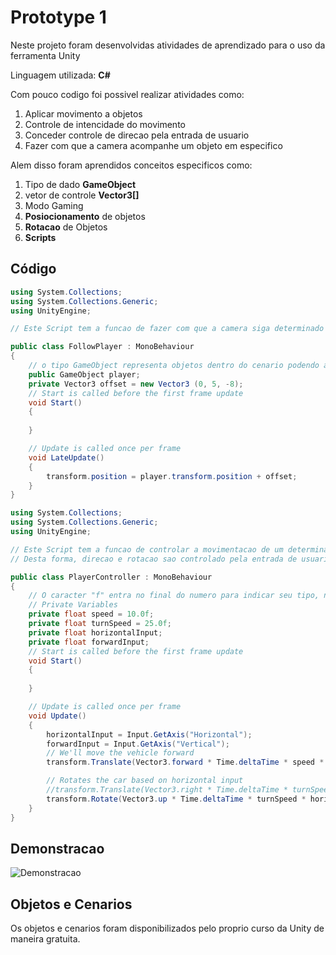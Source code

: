 # Prototype 1

Neste projeto foram desenvolvidas atividades de aprendizado para o uso da ferramenta Unity

Linguagem utilizada: **C#**

Com pouco codigo foi possivel realizar atividades como:

1. Aplicar movimento a objetos
1. Controle de intencidade do movimento
1. Conceder controle de direcao pela entrada de usuario
1. Fazer com que a camera acompanhe um objeto em especifico

Alem disso foram aprendidos conceitos especificos como:

1. Tipo de dado **GameObject**
1. vetor de controle **Vector3[]**
1. Modo Gaming
1. **Posiocionamento** de objetos
1. **Rotacao** de Objetos
1. **Scripts**

## Código

```c#
using System.Collections;
using System.Collections.Generic;
using UnityEngine;

// Este Script tem a funcao de fazer com que a camera siga determinado objeto

public class FollowPlayer : MonoBehaviour
{
    // o tipo GameObject representa objetos dentro do cenario podendo apontar ou receber a referencia de um deles
    public GameObject player;
    private Vector3 offset = new Vector3 (0, 5, -8);
    // Start is called before the first frame update
    void Start()
    {
        
    }

    // Update is called once per frame
    void LateUpdate()
    {
        transform.position = player.transform.position + offset;
    }
}
```

```c#
using System.Collections;
using System.Collections.Generic;
using UnityEngine;

// Este Script tem a funcao de controlar a movimentacao de um determinado objeto
// Desta forma, direcao e rotacao sao controlado pela entrada de usuario

public class PlayerController : MonoBehaviour
{
    // O caracter "f" entra no final do numero para indicar seu tipo, no caso, um "float"
    // Private Variables 
    private float speed = 10.0f;
    private float turnSpeed = 25.0f;
    private float horizontalInput;
    private float forwardInput;
    // Start is called before the first frame update
    void Start()
    {
        
    }

    // Update is called once per frame
    void Update()
    {
        horizontalInput = Input.GetAxis("Horizontal");
        forwardInput = Input.GetAxis("Vertical");
        // We'll move the vehicle forward
        transform.Translate(Vector3.forward * Time.deltaTime * speed * forwardInput);

        // Rotates the car based on horizontal input
        //transform.Translate(Vector3.right * Time.deltaTime * turnSpeed * horizontalInput);
        transform.Rotate(Vector3.up * Time.deltaTime * turnSpeed * horizontalInput);
    }
}
```

## Demonstracao

![Demonstracao](/Prototype1/demonstration.gif)


## Objetos e Cenarios

Os objetos e cenarios foram disponibilizados pelo proprio curso da Unity de maneira gratuita.